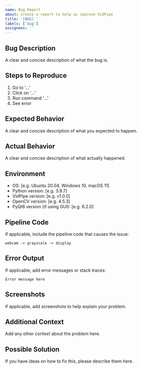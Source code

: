```yaml
---
name: Bug Report
about: Create a report to help us improve VidPipe
title: '[BUG] '
labels: ['bug']
assignees: ''
---
```


## Bug Description
A clear and concise description of what the bug is.

## Steps to Reproduce
1. Go to '...'
2. Click on '...'
3. Run command '...'
4. See error

## Expected Behavior
A clear and concise description of what you expected to happen.

## Actual Behavior
A clear and concise description of what actually happened.

## Environment
- OS: [e.g. Ubuntu 20.04, Windows 10, macOS 11]
- Python version: [e.g. 3.9.7]
- VidPipe version: [e.g. v1.0.0]
- OpenCV version: [e.g. 4.5.3]
- PyQt6 version (if using GUI): [e.g. 6.2.0]

## Pipeline Code
If applicable, include the pipeline code that causes the issue:
```
webcam -> grayscale -> display
```

## Error Output
If applicable, add error messages or stack traces:
```
Error message here
```

## Screenshots
If applicable, add screenshots to help explain your problem.

## Additional Context
Add any other context about the problem here.

## Possible Solution
If you have ideas on how to fix this, please describe them here.